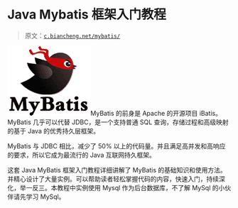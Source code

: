 # Java Mybatis 框架入门教程

> 原文：[`c.biancheng.net/mybatis/`](http://c.biancheng.net/mybatis/)

![Java MyBatis 框架入门教程](img/032d7353d6a4829422def9647ea75634.png)MyBatis 的前身是 Apache 的开源项目 iBatis。MyBatis 几乎可以代替 JDBC，是一个支持普通 SQL 查询，存储过程和高级映射的基于 Java 的优秀持久层框架。

MyBatis 与 JDBC 相比，减少了 50% 以上的代码量。并且满足高并发和高响应的要求，所以它成为最流行的 Java 互联网持久框架。

这套 Java MyBatis 框架入门教程详细讲解了 MyBatis 的基础知识和使用方法。并精心设计了大量实例。可以帮助读者轻松掌握代码的内容，快速入门，持续深化，举一反三。本教程中实例使用 Mysql 作为后台数据库，不了解 MySql 的小伙伴请先学习 MySql。